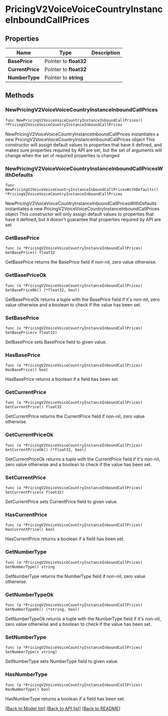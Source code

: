 # PricingV2VoiceVoiceCountryInstanceInboundCallPrices

## Properties

Name | Type | Description
------------ | ------------- | -------------
**BasePrice** | Pointer to **float32** |  | [optional] 
**CurrentPrice** | Pointer to **float32** |  | [optional] 
**NumberType** | Pointer to **string** |  | [optional] 

## Methods

### NewPricingV2VoiceVoiceCountryInstanceInboundCallPrices

`func NewPricingV2VoiceVoiceCountryInstanceInboundCallPrices() *PricingV2VoiceVoiceCountryInstanceInboundCallPrices`

NewPricingV2VoiceVoiceCountryInstanceInboundCallPrices instantiates a new PricingV2VoiceVoiceCountryInstanceInboundCallPrices object
This constructor will assign default values to properties that have it defined,
and makes sure properties required by API are set, but the set of arguments
will change when the set of required properties is changed

### NewPricingV2VoiceVoiceCountryInstanceInboundCallPricesWithDefaults

`func NewPricingV2VoiceVoiceCountryInstanceInboundCallPricesWithDefaults() *PricingV2VoiceVoiceCountryInstanceInboundCallPrices`

NewPricingV2VoiceVoiceCountryInstanceInboundCallPricesWithDefaults instantiates a new PricingV2VoiceVoiceCountryInstanceInboundCallPrices object
This constructor will only assign default values to properties that have it defined,
but it doesn't guarantee that properties required by API are set

### GetBasePrice

`func (o *PricingV2VoiceVoiceCountryInstanceInboundCallPrices) GetBasePrice() float32`

GetBasePrice returns the BasePrice field if non-nil, zero value otherwise.

### GetBasePriceOk

`func (o *PricingV2VoiceVoiceCountryInstanceInboundCallPrices) GetBasePriceOk() (*float32, bool)`

GetBasePriceOk returns a tuple with the BasePrice field if it's non-nil, zero value otherwise
and a boolean to check if the value has been set.

### SetBasePrice

`func (o *PricingV2VoiceVoiceCountryInstanceInboundCallPrices) SetBasePrice(v float32)`

SetBasePrice sets BasePrice field to given value.

### HasBasePrice

`func (o *PricingV2VoiceVoiceCountryInstanceInboundCallPrices) HasBasePrice() bool`

HasBasePrice returns a boolean if a field has been set.

### GetCurrentPrice

`func (o *PricingV2VoiceVoiceCountryInstanceInboundCallPrices) GetCurrentPrice() float32`

GetCurrentPrice returns the CurrentPrice field if non-nil, zero value otherwise.

### GetCurrentPriceOk

`func (o *PricingV2VoiceVoiceCountryInstanceInboundCallPrices) GetCurrentPriceOk() (*float32, bool)`

GetCurrentPriceOk returns a tuple with the CurrentPrice field if it's non-nil, zero value otherwise
and a boolean to check if the value has been set.

### SetCurrentPrice

`func (o *PricingV2VoiceVoiceCountryInstanceInboundCallPrices) SetCurrentPrice(v float32)`

SetCurrentPrice sets CurrentPrice field to given value.

### HasCurrentPrice

`func (o *PricingV2VoiceVoiceCountryInstanceInboundCallPrices) HasCurrentPrice() bool`

HasCurrentPrice returns a boolean if a field has been set.

### GetNumberType

`func (o *PricingV2VoiceVoiceCountryInstanceInboundCallPrices) GetNumberType() string`

GetNumberType returns the NumberType field if non-nil, zero value otherwise.

### GetNumberTypeOk

`func (o *PricingV2VoiceVoiceCountryInstanceInboundCallPrices) GetNumberTypeOk() (*string, bool)`

GetNumberTypeOk returns a tuple with the NumberType field if it's non-nil, zero value otherwise
and a boolean to check if the value has been set.

### SetNumberType

`func (o *PricingV2VoiceVoiceCountryInstanceInboundCallPrices) SetNumberType(v string)`

SetNumberType sets NumberType field to given value.

### HasNumberType

`func (o *PricingV2VoiceVoiceCountryInstanceInboundCallPrices) HasNumberType() bool`

HasNumberType returns a boolean if a field has been set.


[[Back to Model list]](../README.md#documentation-for-models) [[Back to API list]](../README.md#documentation-for-api-endpoints) [[Back to README]](../README.md)


